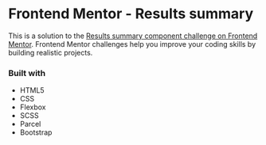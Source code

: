 # Frontend Mentor - Results summary

This is a solution to the [Results summary component challenge on Frontend Mentor](https://www.frontendmentor.io/challenges/results-summary-component-CE_K6s0maV). Frontend Mentor challenges help you improve your coding skills by building realistic projects.

### Built with

- HTML5
- CSS
- Flexbox
- SCSS
- Parcel
- Bootstrap
